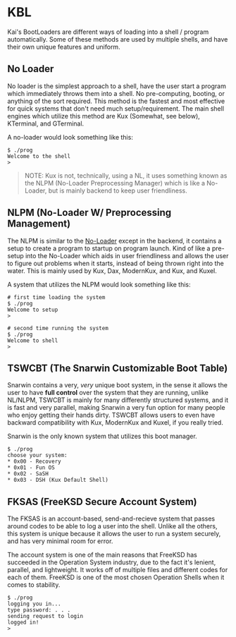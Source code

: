 # KBL

Kai's BootLoaders are different ways of loading into a shell / program automatically. Some of these methods are used by multiple shells, and have their own unique features and uniform.

## No Loader

No loader is the simplest approach to a shell, have the user start a program which immediately throws them into a shell. No pre-computing, booting, or anything of the sort required. This method is the fastest and most effective for quick systems that don't need much setup/requirement. The main shell engines which utilize this method are Kux (Somewhat, see below), KTerminal, and GTerminal.

A no-loader would look something like this:

```
$ ./prog
Welcome to the shell
> 
```

> NOTE: Kux is not, technically, using a NL, it uses
> something known as the NLPM (No-Loader Preprocessing Manager) which is like a No-Loader, but is
> mainly backend to keep user friendliness.

## NLPM (No-Loader W/ Preprocessing Management)

The NLPM is similar to the [No-Loader](#no-loader) except in the backend, it contains a setup to create a program to startup on program launch. Kind of like a pre-setup into the No-Loader which aids in user friendliness and allows the user to figure out problems when it starts, instead of being thrown right into the water. This is mainly used by Kux, Dax, ModernKux, and Kux, and Kuxel.

A system that utilizes the NLPM would look something like this:

```
# first time loading the system
$ ./prog
Welcome to setup
> 

# second time running the system
$ ./prog
Welcome to shell
> 
```

## TSWCBT (The Snarwin Customizable Boot Table)

Snarwin contains a very, *very* unique boot system, in the sense it allows the user to have **full control** over the system that they are running, unlike NL/NLPM, TSWCBT is mainly for many differently structured systems, and it is fast and very parallel, making Snarwin a very fun option for many people who enjoy getting their hands dirty. TSWCBT allows users to even have backward compatibility with Kux, ModernKux and Kuxel, if you really tried.

Snarwin is the only known system that utilizes this boot manager.

```
$ ./prog
choose your system:
* 0x00 - Recovery
* 0x01 - Fun OS
* 0x02 - SaSH
* 0x03 - DSH (Kux Default Shell)
```

## FKSAS (FreeKSD Secure Account System)

The FKSAS is an account-based, send-and-recieve system that passes around codes to be able to log a user into the shell. Unlike all the others, this system is unique because it allows the user to run a system securely, and has very minimal room for error.

The account system is one of the main reasons that FreeKSD has succeeded in the Operation System industry, due to the fact it's lenient, parallel, and lightweight. It works off of multiple files and different codes for each of them. FreeKSD is one of the most chosen Operation Shells when it comes to stability.

```
$ ./prog
logging you in...
type password: . . .
sending request to login
logged in!
>
```
